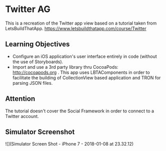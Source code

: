 # Twitter AG
This is a recreation of the Twitter app view based on a tutorial taken from LetsBuildThatApp.
 https://www.letsbuildthatapp.com/course/Twitter
 
 ## Learning Objectives
 - Configure an iOS application's user interface entirely in code (without the use of Storyboards).
 - Import and use a 3rd party library thru CocoaPods: http://cocoapods.org . This app uses LBTAComponents in order to facilitate the building of CollectionView based application and TRON for parsing JSON files.

## Attention
The tutorial doesn't cover the Social Framework in order to connect to a Twitter account.

## Simulator Screenshot
![](Simulator Screen Shot - iPhone 7 - 2018-01-08 at 23.32.12)
